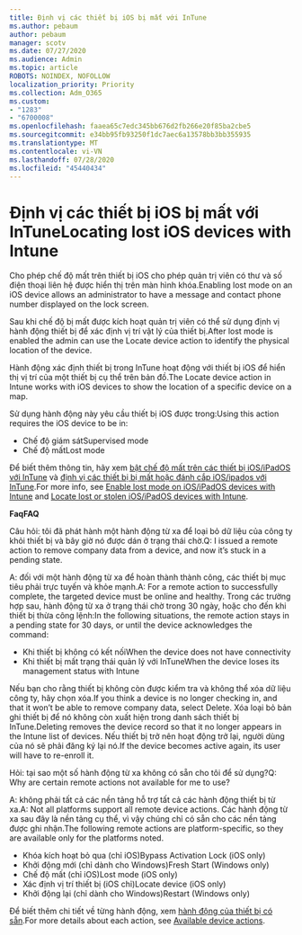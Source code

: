```yaml
---
title: Định vị các thiết bị iOS bị mất với InTune
ms.author: pebaum
author: pebaum
manager: scotv
ms.date: 07/27/2020
ms.audience: Admin
ms.topic: article
ROBOTS: NOINDEX, NOFOLLOW
localization_priority: Priority
ms.collection: Adm_O365
ms.custom:
- "1283"
- "6700008"
ms.openlocfilehash: faaea65c7edc345bb676d2fb266e20f85ba2cbe5
ms.sourcegitcommit: e34bb95fb93250f1dc7aec6a13578bb3bb355935
ms.translationtype: MT
ms.contentlocale: vi-VN
ms.lasthandoff: 07/28/2020
ms.locfileid: "45440434"
---
```

# <a name="locating-lost-ios-devices-with-intune"></a><span data-ttu-id="38073-102">Định vị các thiết bị iOS bị mất với InTune</span><span class="sxs-lookup"><span data-stu-id="38073-102">Locating lost iOS devices with Intune</span></span>

<span data-ttu-id="38073-103">Cho phép chế độ mất trên thiết bị iOS cho phép quản trị viên có thư và số điện thoại liên hệ được hiển thị trên màn hình khóa.</span><span class="sxs-lookup"><span data-stu-id="38073-103">Enabling lost mode on an iOS device allows an administrator to have a message and contact phone number displayed on the lock screen.</span></span>

<span data-ttu-id="38073-104">Sau khi chế độ bị mất được kích hoạt quản trị viên có thể sử dụng định vị hành động thiết bị để xác định vị trí vật lý của thiết bị.</span><span class="sxs-lookup"><span data-stu-id="38073-104">After lost mode is enabled the admin can use the Locate device action to identify the physical location of the device.</span></span>

<span data-ttu-id="38073-105">Hành động xác định thiết bị trong InTune hoạt động với thiết bị iOS để hiển thị vị trí của một thiết bị cụ thể trên bản đồ.</span><span class="sxs-lookup"><span data-stu-id="38073-105">The Locate device action in Intune works with iOS devices to show the location of a specific device on a map.</span></span>

<span data-ttu-id="38073-106">Sử dụng hành động này yêu cầu thiết bị iOS được trong:</span><span class="sxs-lookup"><span data-stu-id="38073-106">Using this action requires the iOS device to be in:</span></span>

- <span data-ttu-id="38073-107">Chế độ giám sát</span><span class="sxs-lookup"><span data-stu-id="38073-107">Supervised mode</span></span>
- <span data-ttu-id="38073-108">Chế độ mất</span><span class="sxs-lookup"><span data-stu-id="38073-108">Lost mode</span></span>

<span data-ttu-id="38073-109">Để biết thêm thông tin, hãy xem [bật chế độ mất trên các thiết bị iOS/iPadOS với InTune](https://docs.microsoft.com/intune/device-lost-mode) và [định vị các thiết bị bị mất hoặc đánh cắp iOS/ipados với InTune](https://docs.microsoft.com/intune/device-locate).</span><span class="sxs-lookup"><span data-stu-id="38073-109">For more info, see [Enable lost mode on iOS/iPadOS devices with Intune](https://docs.microsoft.com/intune/device-lost-mode) and [Locate lost or stolen iOS/iPadOS devices with Intune](https://docs.microsoft.com/intune/device-locate).</span></span>

<span data-ttu-id="38073-110">**Faq**</span><span class="sxs-lookup"><span data-stu-id="38073-110">**FAQ**</span></span>

<span data-ttu-id="38073-111">Câu hỏi: tôi đã phát hành một hành động từ xa để loại bỏ dữ liệu của công ty khỏi thiết bị và bây giờ nó được dán ở trạng thái chờ.</span><span class="sxs-lookup"><span data-stu-id="38073-111">Q: I issued a remote action to remove company data from a device, and now it’s stuck in a pending state.</span></span>

<span data-ttu-id="38073-112">A: đối với một hành động từ xa để hoàn thành thành công, các thiết bị mục tiêu phải trực tuyến và khỏe mạnh.</span><span class="sxs-lookup"><span data-stu-id="38073-112">A: For a remote action to successfully complete, the targeted device must be online and healthy.</span></span> <span data-ttu-id="38073-113">Trong các trường hợp sau, hành động từ xa ở trạng thái chờ trong 30 ngày, hoặc cho đến khi thiết bị thừa công lệnh:</span><span class="sxs-lookup"><span data-stu-id="38073-113">In the following situations, the remote action stays in a pending state for 30 days, or until the device acknowledges the command:</span></span>

- <span data-ttu-id="38073-114">Khi thiết bị không có kết nối</span><span class="sxs-lookup"><span data-stu-id="38073-114">When the device does not have connectivity</span></span>
- <span data-ttu-id="38073-115">Khi thiết bị mất trạng thái quản lý với InTune</span><span class="sxs-lookup"><span data-stu-id="38073-115">When the device loses its management status with Intune</span></span>

<span data-ttu-id="38073-116">Nếu bạn cho rằng thiết bị không còn được kiểm tra và không thể xóa dữ liệu công ty, hãy chọn xóa.</span><span class="sxs-lookup"><span data-stu-id="38073-116">If you think a device is no longer checking in, and that it won’t be able to remove company data, select Delete.</span></span> <span data-ttu-id="38073-117">Xóa loại bỏ bản ghi thiết bị để nó không còn xuất hiện trong danh sách thiết bị InTune.</span><span class="sxs-lookup"><span data-stu-id="38073-117">Deleting removes the device record so that it no longer appears in the Intune list of devices.</span></span> <span data-ttu-id="38073-118">Nếu thiết bị trở nên hoạt động trở lại, người dùng của nó sẽ phải đăng ký lại nó.</span><span class="sxs-lookup"><span data-stu-id="38073-118">If the device becomes active again, its user will have to re-enroll it.</span></span>

<span data-ttu-id="38073-119">Hỏi: tại sao một số hành động từ xa không có sẵn cho tôi để sử dụng?</span><span class="sxs-lookup"><span data-stu-id="38073-119">Q: Why are certain remote actions not available for me to use?</span></span>

<span data-ttu-id="38073-120">A: không phải tất cả các nền tảng hỗ trợ tất cả các hành động thiết bị từ xa.</span><span class="sxs-lookup"><span data-stu-id="38073-120">A: Not all platforms support all remote device actions.</span></span> <span data-ttu-id="38073-121">Các hành động từ xa sau đây là nền tảng cụ thể, vì vậy chúng chỉ có sẵn cho các nền tảng được ghi nhận.</span><span class="sxs-lookup"><span data-stu-id="38073-121">The following remote actions are platform-specific, so they are available only for the platforms noted.</span></span>

- <span data-ttu-id="38073-122">Khóa kích hoạt bỏ qua (chỉ iOS)</span><span class="sxs-lookup"><span data-stu-id="38073-122">Bypass Activation Lock (iOS only)</span></span>
- <span data-ttu-id="38073-123">Khởi động mới (chỉ dành cho Windows)</span><span class="sxs-lookup"><span data-stu-id="38073-123">Fresh Start (Windows only)</span></span>
- <span data-ttu-id="38073-124">Chế độ mất (chỉ iOS)</span><span class="sxs-lookup"><span data-stu-id="38073-124">Lost mode (iOS only)</span></span>
- <span data-ttu-id="38073-125">Xác định vị trí thiết bị (iOS chỉ)</span><span class="sxs-lookup"><span data-stu-id="38073-125">Locate device (iOS only)</span></span>
- <span data-ttu-id="38073-126">Khởi động lại (chỉ dành cho Windows)</span><span class="sxs-lookup"><span data-stu-id="38073-126">Restart (Windows only)</span></span>

<span data-ttu-id="38073-127">Để biết thêm chi tiết về từng hành động, xem [hành động của thiết bị có sẵn](https://docs.microsoft.com/intune/device-management#available-device-actions).</span><span class="sxs-lookup"><span data-stu-id="38073-127">For more details about each action, see [Available device actions](https://docs.microsoft.com/intune/device-management#available-device-actions).</span></span>